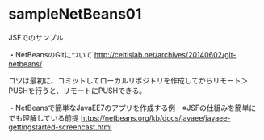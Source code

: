 sampleNetBeans01
================

JSFでのサンプル

・NetBeansのGitについて
http://celtislab.net/archives/20140602/git-netbeans/

コツは最初に、コミットしてローカルリポジトリを作成してからリモート＞PUSHを行うと、リモートにPUSHできる。

・NetBeansで簡単なJavaEE7のアプリを作成する例　※JSFの仕組みを簡単にでも理解している前提
https://netbeans.org/kb/docs/javaee/javaee-gettingstarted-screencast.html


